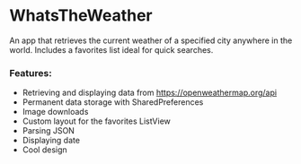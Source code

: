 # WhatsTheWeather
An app that retrieves the current weather of a specified city anywhere in the world. Includes a favorites list ideal for quick searches.  

<h3>Features:</h3>
<ul>
  <li>Retrieving and displaying data from <a href="https://openweathermap.org/api">https://openweathermap.org/api</a></li>
  <li>Permanent data storage with SharedPreferences</li>
  <li>Image downloads</li>
  <li>Custom layout for the favorites ListView </li>
  <li>Parsing JSON</li>
  <li>Displaying date</li>
  <li>Cool design</li>
</ul>
  
